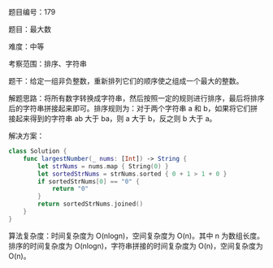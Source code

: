 题目编号：179

题目：最大数

难度：中等

考察范围：排序、字符串

题干：给定一组非负整数，重新排列它们的顺序使之组成一个最大的整数。

解题思路：将所有数字转换成字符串，然后按照一定的规则进行排序，最后将排序后的字符串拼接起来即可。排序规则为：对于两个字符串 a 和 b，如果将它们拼接起来得到的字符串 ab 大于 ba，则 a 大于 b，反之则 b 大于 a。

解决方案：

```swift
class Solution {
    func largestNumber(_ nums: [Int]) -> String {
        let strNums = nums.map { String(0) }
        let sortedStrNums = strNums.sorted { 0 + 1 > 1 + 0 }
        if sortedStrNums[0] == "0" {
            return "0"
        }
        return sortedStrNums.joined()
    }
}
```

算法复杂度：时间复杂度为 O(nlogn)，空间复杂度为 O(n)。其中 n 为数组长度。排序的时间复杂度为 O(nlogn)，字符串拼接的时间复杂度为 O(n)，空间复杂度为 O(n)。